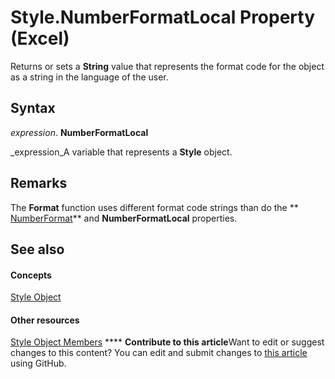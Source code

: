 
# Style.NumberFormatLocal Property (Excel)

Returns or sets a  **String** value that represents the format code for the object as a string in the language of the user.


## Syntax

 _expression_. **NumberFormatLocal**

 _expression_A variable that represents a  **Style** object.


## Remarks

The  **Format** function uses different format code strings than do the ** [NumberFormat](e55eb3b0-8177-4da4-dee0-c39027e90473.md)** and **NumberFormatLocal** properties.


## See also


#### Concepts


 [Style Object](3c1e9184-0075-5f46-9a1a-0b61d874d1f8.md)
#### Other resources


 [Style Object Members](78f477c9-4033-e7c5-fc3d-7ba025392d31.md)
****   **Contribute to this article**Want to edit or suggest changes to this content? You can edit and submit changes to  [this article](https://github.com/jhershey00/VBA_Excel_Test/OpenXMLCon/articles/3635d267-ecee-a5e9-f3e8-b4156f91d5d3.md) using GitHub.

